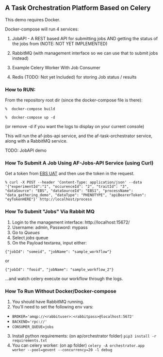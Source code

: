 ## A Task Orchestration Platform Based on Celery 

This demo requires Docker.

Docker-compose will run 4 services:

1.  JobAPI - A REST based API for submitting jobs AND getting the status of the jobs from (NOTE: NOT YET IMPLEMENTED)

2.  RabbitMQ (with management interface so we can use that to submit jobs instead)

3.  Example Celery Worker With Job Consumer

4.  Redis (TODO: Not yet Included) for storing Job status / results


### How to RUN:

From the repository root dir (since the docker-compose file is there):

`
%  docker-compose build
` 

`
%  docker-compose up -d   
`


(or remove -d if you want the logs to display on your current console)

This will run the af-jobs-api service, and the af-task-orchestrator service, along with a RabbitMQ service.


TODO:  JobAPI demo

### How To Submit A Job Using AF-Jobs-API Service (using Curl)

Get a token from [EBS UAT](https://b4rapi-uat.ebsproject.org/v3/auth/login) and then use the token in the request.

`
% curl -X POST --header 'Content-Type: application/json' --data '{"experimentId":"1", "occurenceId": "2", "traitId": "3", "dataSource": "EBS", "dataSourceId": "EBS1", "processName": "data_gathering_demo", "dataType": "PHENOTYPE", "apiBearerToken": "eyTokenHERE"}' http://localhost/process
`

### How To Submit "Jobs" Via Rabbit MQ 

1.  Login to the management interface:  http://localhost:15672/
2.  Username: admin,  Password: mypass
3.  Go to _Queues_
4.  Select _jobs_ queue
5.  On the Payload textarea, input either: 

```
{"jobId": "someid", "jobName": "sample_workflow"}
```

or

```
{"jobId": "fooid", "jobName": "sample_workflow_2"}
```

...and watch celery execute our workflow through the logs.

### How To Run Without Docker/Docker-compose

1.  You should have RabbitMQ running.
2.  You'll need to set the following env vars:

* `BROKER='amqp://<rabbituser>:<rabbitpass>@localhost:5672'`
* `BACKEND='rpc://'`
* `CONSUMER_QUEUE=jobs`

3.  Install python requirements: (on ap/orchestrator folder)  `pip3 install -r requirements.txt`
4.  You can celery worker:  (on ap folder) `celery -A orchestrator.app worker --pool=gevent --concurrency=20 -l debug`


